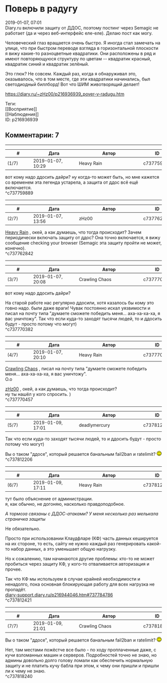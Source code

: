 Поверь в радугу
===============

  
2019-01-07, 07:01  
 Diary.ru включили защиту от ДДОС, поэтому постинг через Semagic не работает (да и через веб-интерфейс еле-еле). Делаю пост как могу.   
   
 Человеческий глаз вращается очень быстро. Я иногда стал замечать на улице, что при быстром переводе взгляда в горизонтальной плоскости я вижу какие-то разноцветные квадратики. Они расположены в ряд и имеют повторяющуюся структуру по цветам -- квадратик красный, квадратик синий и квадратик зелёный.   
   
 Это глюк? Не совсем. Каждый раз, когда я обнаруживал это, оказывалось, что в том месте, где эти квадратики начинались, был светодиодный биллборд! Вот что ШИМ животворящий делает!   
  
<https://diary.ru/~zHz00/p216936939_pover-v-radugu.htm>  
  
Теги:  
[[Восприятие]]  
[[Наблюдения]]  
ID: p216936939  


Комментарии: 7
--------------

  


---



|         #         |              Дата              |                     Автор                     |           ID           |
| --- | --- | --- | --- |
| (1/7) | 2019-01-07, 10:29 | Heavy Rain | c737759889 |

  
 вот кому надо ддосить дайри? ну когда-то может быть, но мне кажется со временем эта легенда устарела, а защита от ддос всё ещё включается.   
 ^c737759889

---



|         #         |              Дата              |                     Автор                     |           ID           |
| --- | --- | --- | --- |
| (2/7) | 2019-01-07, 13:56 | zHz00 | c737762842 |

  
  [Heavy Rain](http://kogacz.diary.ru "dear j ournal")  , окей, а как думаешь, что тогда происходит? Зачем периодически включать защиту от ддос? Она точно включается, я вижу сообщение checking your browser (Semagic эта защиту пройти не может, конечно).   
 ^c737762842

---



|         #         |              Дата              |                     Автор                     |           ID           |
| --- | --- | --- | --- |
| (3/7) | 2019-01-07, 20:08 | Crawling Chaos | c737770382 |

  
  вот кому надо ддосить дайри?    
   
 На старой работе нас регулярно ддосили, хотя казалось бы кому это говно надо. были даже враги! Чувак постоянно искал уязвимости и писал на почту типа "думаете сможете победить меня... аха-ха-ха-ха, я вас уничтожу". Так что если куда-то заходят тысячи людей, то и ддосить будут - просто потому что могут)   
 ^c737770382

---



|         #         |              Дата              |                     Автор                     |           ID           |
| --- | --- | --- | --- |
| (4/7) | 2019-01-07, 20:10 | Heavy Rain | c737770457 |

  
  [Crawling Chaos](http://degozaru.diary.ru "Фундаментальная ошибка атрибуции")  ,  писал на почту типа "думаете сможете победить меня... аха-ха-ха-ха, я вас уничтожу".    
 О.о   
   
  [zHz00](https://zHz00.diary.ru "Untitled")  ,  окей, а как думаешь, что тогда происходит?    
 ну ты нашёл у кого спросить. )   
 ^c737770457

---



|         #         |              Дата              |                     Автор                     |           ID           |
| --- | --- | --- | --- |
| (5/7) | 2019-01-09, 17:01 | deadlymercury | c737812206 |

  
  Так что если куда-то заходят тысячи людей, то и ддосить будут - просто потому что могут)   
    
 Вы о таком "ддосе", который решается банальным fail2ban и ratelimit? ![:)](pics/3.gif)   
 ^c737812206

---



|         #         |              Дата              |                     Автор                     |           ID           |
| --- | --- | --- | --- |
| (6/7) | 2019-01-09, 17:11 | Heavy Rain | c737812421 |

  
 тут было объяснение от администрации.   
 я, как обычно, не догоняю, насколько правдоподобное.   
   
  *А тормоза связаны с ДДОС-атаками? У меня несколько раз мелькала страничка защиты*    
   
 Не обязательно.   
   
 Просто при использовании Клаудфларе (КФ) часть данных кешируется на их стороне, то есть, сайту не нужно каждый раз генерировать какой-то набор данных, а это уменьшает общую нагрузку.   
   
 Но к сожалению, там начинаются другие проблемы: кто-то не может пробиться через защиту КФ, у кого-то отваливается авторизация и прочее.   
   
 Так что КФ мы используем в случае крайней необходимости и ненадолго, пока основная блокирующая работу для всех нагрузка не пропадёт.   
  [diary-support.diary.ru/p216944046.htm#737784786](http://diary-support.diary.ru/p216944046.htm#737784786)    
 ^c737812421

---



|         #         |              Дата              |                     Автор                     |           ID           |
| --- | --- | --- | --- |
| (7/7) | 2019-01-09, 21:01 | Crawling Chaos | c737818240 |

  
  Вы о таком "ддосе", который решается банальным fail2ban и ratelimit? ![:)](pics/3.gif)   
    
   
 Нет, там местами пожёстче все было - по ходу проплаченные даже, с кучи взломанных машин и серверов. Подробностей точно не знаю, но админы довольно долго голову ломали как обеспечить нормальную защиту и не платить кучу бабла при этом, к чему они пришли и пришли ли к чему не знаю.   
 ^c737818240
